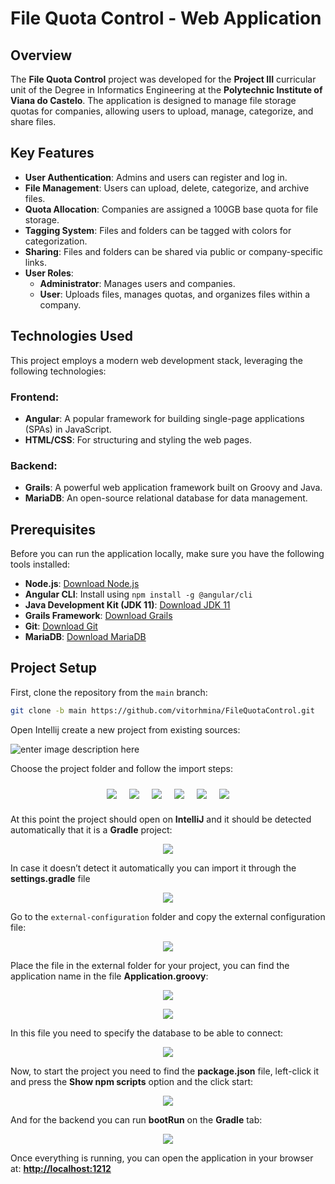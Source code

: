 # File Quota Control - Web Application

## Overview
The **File Quota Control** project was developed for the **Project III** curricular unit of the Degree in Informatics Engineering at the **Polytechnic Institute of Viana do Castelo**. The application is designed to manage file storage quotas for companies, allowing users to upload, manage, categorize, and share files. 

## Key Features
- **User Authentication**: Admins and users can register and log in.
- **File Management**: Users can upload, delete, categorize, and archive files.
- **Quota Allocation**: Companies are assigned a 100GB base quota for file storage.
- **Tagging System**: Files and folders can be tagged with colors for categorization.
- **Sharing**: Files and folders can be shared via public or company-specific links.
- **User Roles**: 
  - **Administrator**: Manages users and companies.
  - **User**: Uploads files, manages quotas, and organizes files within a company.

## Technologies Used
This project employs a modern web development stack, leveraging the following technologies:

### Frontend:
- **Angular**: A popular framework for building single-page applications (SPAs) in JavaScript.
- **HTML/CSS**: For structuring and styling the web pages.

### Backend:
- **Grails**: A powerful web application framework built on Groovy and Java.
- **MariaDB**: An open-source relational database for data management.

## Prerequisites
Before you can run the application locally, make sure you have the following tools installed:

- **Node.js**: [Download Node.js](https://nodejs.org/en/download/)
- **Angular CLI**: Install using `npm install -g @angular/cli`
- **Java Development Kit (JDK 11)**: [Download JDK 11](https://www.oracle.com/java/technologies/downloads/)
- **Grails Framework**: [Download Grails](https://grails.org/download.html)
- **Git**: [Download Git](https://git-scm.com/download/win)
- **MariaDB**: [Download MariaDB](https://mariadb.org/download/)

  


## Project Setup

First, clone the repository from the `main` branch:

```bash
git clone -b main https://github.com/vitorhmina/FileQuotaControl.git
```
Open Intellij create a new project from existing sources:

![enter image description here](https://i.imgur.com/dJVBCkV.png)


Choose the project folder and follow the import steps:

<div style="display: flex; flex-wrap: wrap; justify-content: center;">
  <div style="margin: 10px;">
    <img src="https://i.imgur.com/cQNSyzt.png" style="max-width: 200px; height: auto;">
  </div>
  <div style="margin: 10px;">
    <img src="https://i.imgur.com/4j4y6VE.png" style="max-width: 200px; height: auto;">
  </div>
  <div style="margin: 10px;">
    <img src="https://i.imgur.com/Rceuc8t.png" style="max-width: 200px; height: auto;">
  </div>
  <div style="margin: 10px;">
    <img src="https://i.imgur.com/mxcL7BQ.png" style="max-width: 200px; height: auto;">
  </div>
  <div style="margin: 10px;">
    <img src="https://i.imgur.com/FMuYSes.png" style="max-width: 200px; height: auto;">
  </div>
  <div style="margin: 10px;">
    <img src="https://i.imgur.com/0R25nV4.png" style="max-width: 200px; height: auto;">
  </div>
</div>


At this point the project should open on **IntelliJ** and it should be detected automatically that it is a **Gradle** project:

<p align="center">
  <img src="https://i.imgur.com/rfsYDVW.jpeg">
</p>

In case it doesn’t detect it automatically you can import it through the **settings.gradle** file

<p align="center">
  <img src="https://i.imgur.com/rnFWe1A.png">
</p>

Go to the `external-configuration` folder and copy the external configuration file:

<p align="center">
  <img src="https://i.imgur.com/MtMQEjG.png">
</p>

Place the file in the external folder for your project, you can find the application name in the file **Application.groovy**:

<p align="center">
  <img src="https://i.imgur.com/1jwLHrG.png">
</p>

<p align="center">
  <img src="https://i.imgur.com/a2INCp9.png">
</p>

In this file you need to specify the database to be able to connect:

<p align="center">
  <img src="https://i.imgur.com/nvCzCno.jpeg">
</p>

Now, to start the project you need to find the **package.json** file, left-click it and press the **Show npm scripts** option and the click start:

<p align="center">
  <img src="https://i.imgur.com/1upB0i8.png">
</p>

And for the backend you can run **bootRun** on the **Gradle** tab:

<p align="center">
  <img src="https://i.imgur.com/nhbslEj.png">
</p>

Once everything is running, you can open the application in your browser at: **[http://localhost:1212](http://localhost:1212)**
